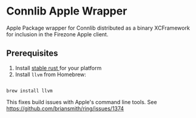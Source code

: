 # Connlib Apple Wrapper

Apple Package wrapper for Connlib distributed as a binary XCFramework for
inclusion in the Firezone Apple client.

## Prerequisites

1. Install [ stable rust ](https://www.rust-lang.org/tools/install) for your
   platform
1. Install `llvm` from Homebrew:

```

brew install llvm

```

This fixes build issues with Apple's command line tools. See
https://github.com/briansmith/ring/issues/1374

